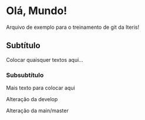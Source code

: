 # Olá, Mundo!

Arquivo de exemplo para o treinamento de git da Iteris!

## Subtítulo

Colocar quaisquer textos aqui...

### Subsubtítulo
Mais texto para colocar aqui

Alteração da develop

Alteração da main/master
